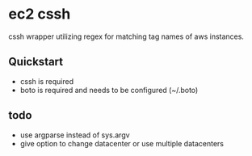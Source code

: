 ec2 cssh
========

cssh wrapper utilizing regex for matching tag names of aws instances.


## Quickstart

* cssh is required
* boto is required and needs to be configured (~/.boto)


## todo

* use argparse instead of sys.argv
* give option to change datacenter or use multiple datacenters
